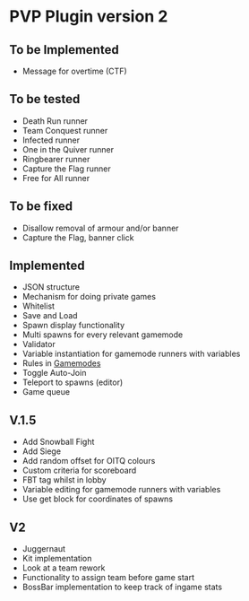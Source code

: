 PVP Plugin version 2
===========
## To be Implemented
* Message for overtime (CTF)

## To be tested
* Death Run runner
* Team Conquest runner
* Infected runner
* One in the Quiver runner
* Ringbearer runner
* Capture the Flag runner
* Free for All runner

## To be fixed
* Disallow removal of armour and/or banner
* Capture the Flag, banner click

## Implemented
* JSON structure
* Mechanism for doing private games
* Whitelist
* Save and Load
* Spawn display functionality
* Multi spawns for every relevant gamemode
* Validator
* Variable instantiation for gamemode runners with variables
* Rules in [Gamemodes](src/main/java/com/mcmiddleearth/pvpplugin/statics/Gamemodes.java)
* Toggle Auto-Join
* Teleport to spawns (editor)
* Game queue

## V.1.5
* Add Snowball Fight
* Add Siege
* Add random offset for OITQ colours
* Custom criteria for scoreboard
* FBT tag whilst in lobby
* Variable editing for gamemode runners with variables
* Use get block for coordinates of spawns

## V2
* Juggernaut
* Kit implementation
* Look at a team rework
* Functionality to assign team before game start
* BossBar implementation to keep track of ingame stats
